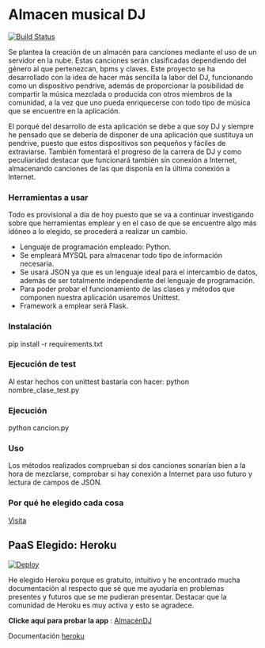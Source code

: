 ﻿# Almacen musical DJ
[![Build Status](https://travis-ci.org/SergioCruzPerez/InfraestructuraVirtual.svg?branch=master)](https://travis-ci.org/SergioCruzPerez/InfraestructuraVirtual)


Se plantea la creación de un almacén para canciones mediante el uso de un servidor en la nube. Estas canciones serán clasificadas dependiendo del género al que pertenezcan, bpms y claves. Este proyecto se ha desarrollado con la idea de hacer más sencilla la labor del DJ, funcionando como un dispositivo pendrive, además de proporcionar la posibilidad de compartir la música mezclada o producida con otros miembros de la comunidad, a la vez que uno pueda enriquecerse con todo tipo de música que se encuentre en la aplicación.

El porqué del desarrollo de esta aplicación se debe a que soy DJ y siempre he pensado que se debería de disponer de una aplicación que sustituya un pendrive, puesto que estos dispositivos son pequeños y fáciles de extraviarse. También fomentará el progreso de la carrera de DJ y como peculiaridad destacar que funcionará también sin conexión a Internet, almacenando canciones de las que disponía en la última conexión a Internet.

### Herramientas a usar

Todo es provisional a día de hoy puesto que se va a continuar investigando sobre que herramientas emplear y en el caso de que se encuentre algo más idóneo a lo elegido, se procederá a realizar un cambio.

* Lenguaje de programación empleado: Python.
* Se empleará MYSQL para almacenar todo tipo de información necesaria.
* Se usará JSON ya que es un lenguaje ideal para el intercambio de datos, además de ser totalmente independiente del lenguaje de programación.
* Para poder probar el funcionamiento de las clases y métodos que componen nuestra aplicación usaremos Unittest.
* Framework a emplear será Flask.

### Instalación

pip install -r requirements.txt

### Ejecución de test

Al estar hechos con unittest bastaría con hacer:
python nombre_clase_test.py

### Ejecución

python cancion.py

### Uso

Los métodos realizados comprueban si dos canciones sonarían bien a la hora de mezclarse, comprobar si hay conexión a Internet para uso futuro y lectura de campos de JSON.

### Por qué he elegido cada cosa
[Visita](https://github.com/SergioCruzPerez/InfraestructuraVirtual/blob/master/docs/explicacion.md)

## PaaS Elegido: Heroku
[![Deploy](https://www.herokucdn.com/deploy/button.svg)](https://heroku.com/deploy)

He elegido Heroku porque es gratuito, intuitivo y he encontrado mucha documentación al respecto que sé que me ayudaría en problemas presentes y futuros que se me pudieran presentar. Destacar que la comunidad de Heroku es muy activa y esto se agradece.

**Clicke aquí para probar la app** : [AlmacénDJ](https://almacen-dj.herokuapp.com/)

Documentación [heroku](https://github.com/SergioCruzPerez/InfraestructuraVirtual/blob/master/docs/Heroku.md)
